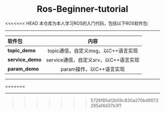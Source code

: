 # <center> Ros-Beginner-tutorial </center>

<<<<<<< HEAD
本仓库为本人学习ROS的入门代码，包括以下ROS软件包:

---
| 软件包 | 内容 |
| :--- | :----: |
| **topic_demo** | topic通信，自定义msg，以C++语言实现 |
| **service_demo** | service通信，自定义srv，以C++语言实现 |
| **param_demo** | param操作，以C++语言实现 |

---

=======

---
>>>>>>> 5726f85a12b59c830a270bd9072295af4d37b3f1

